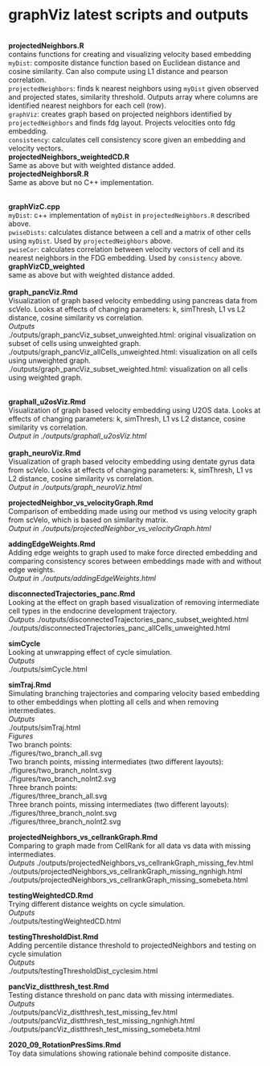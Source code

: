 # graphViz latest scripts and outputs
\
**projectedNeighbors.R**  \
contains functions for creating and visualizing velocity based embedding  \
`myDist`: composite distance function based on Euclidean distance and cosine similarity. Can also compute using L1 distance and pearson correlation.  \
`projectedNeighbors`: finds k nearest neighbors using `myDist` given observed and projected states, similarity threshold. Outputs array where columns are identified nearest neighbors for each cell (row).  \
`graphViz`: creates graph based on projected neighbors identified by `projectedNeighbors` and finds fdg layout. Projects velocities onto fdg embedding.   \
`consistency`: calculates cell consistency score given an embedding and velocity vectors.  
**projectedNeighbors_weightedCD.R**  
Same as above but with weighted distance added.  
**projectedNeighborsR.R**  
Same as above but no C++ implementation.  

\
**graphVizC.cpp**  
`myDist`: c++ implementation of `myDist` in `projectedNeighbors.R` described above.  
`pwiseDists`: calculates distance between a cell and a matrix of other cells using `myDist`. Used by `projectedNeighbors` above.  
`pwiseCor`: calculates correlation between velocity vectors of cell and its nearest neighbors in the FDG embedding. Used by `consistency` above.  
**graphVizCD_weighted**  
same as above but with weighted distance added.  
\
**graph_pancViz.Rmd**  \
Visualization of graph based velocity embedding using pancreas data from scVelo. Looks at effects of changing parameters: k, simThresh, L1 vs L2 distance, cosine similarity vs correlation.\
*Outputs*  
./outputs/graph_pancViz_subset_unweighted.html: original visualization on subset of cells using unweighted graph.  
./outputs/graph_pancViz_allCells_unweighted.html: visualization on all cells using unweighted graph.  
./outputs/graph_pancViz_subset_weighted.html: visualization on all cells using weighted graph.  

\
**graphall_u2osViz.Rmd**  \
Visualization of graph based velocity embedding using U2OS data. Looks at effects of changing parameters: k, simThresh, L1 vs L2 distance, cosine similarity vs correlation.\
*Output in ./outputs/graphall_u2osViz.html*\
\
**graph_neuroViz.Rmd**  
Visualization of graph based velocity embedding using dentate gyrus data from scVelo. Looks at effects of changing parameters: k, simThresh, L1 vs L2 distance, cosine similarity vs correlation.\
*Output in ./outputs/graph_neuroViz.html*  

**projectedNeighbor_vs_velocityGraph.Rmd**  
Comparison of embedding made using our method vs using velocity graph from scVelo, which is based on similarity matrix.  
*Output in ./outputs/projectedNeighbor_vs_velocityGraph.html*   

**addingEdgeWeights.Rmd**  
Adding edge weights to graph used to make force directed embedding and comparing consistency scores between embeddings made with and without edge weights.  
*Output in ./outputs/addingEdgeWeights.html*  

**disconnectedTrajectories_panc.Rmd**  
Looking at the effect on graph based visualization of removing intermediate cell types in the endocrine development trajectory.  
*Outputs*
./outputs/disconnectedTrajectories_panc_subset_weighted.html  
./outputs/disconnectedTrajectories_panc_allCells_unweighted.html  

**simCycle**  
Looking at unwrapping effect of cycle simulation.  
*Outputs*  
./outputs/simCycle.html  

**simTraj.Rmd**  
Simulating branching trajectories and comparing velocity based embedding to other embeddings when plotting all cells and when removing intermediates.  
*Outputs*  
./outputs/simTraj.html  
*Figures*  
Two branch points:  
./figures/two_branch_all.svg  
Two branch points, missing intermediates (two different layouts):  
./figures/two_branch_noInt.svg  
./figures/two_branch_noInt2.svg  
Three branch points:  
./figures/three_branch_all.svg  
Three branch points, missing intermediates (two different layouts):  
./figures/three_branch_noInt.svg  
./figures/three_branch_noInt2.svg  

**projectedNeighbors_vs_cellrankGraph.Rmd**  
Comparing to graph made from CellRank for all data vs data with missing intermediates.  
*Outputs*
./outputs/projectedNeighbors_vs_cellrankGraph_missing_fev.html  
./outputs/projectedNeighbors_vs_cellrankGraph_missing_ngnhigh.html  
./outputs/projectedNeighbors_vs_cellrankGraph_missing_somebeta.html

**testingWeightedCD.Rmd**  
Trying different distance weights on cycle simulation.  
*Outputs*  
./outputs/testingWeightedCD.html  

**testingThresholdDist.Rmd**  
Adding percentile distance threshold to projectedNeighbors and testing on cycle simulation  
*Outputs*  
./outputs/testingThresholdDist_cyclesim.html  

**pancViz_distthresh_test.Rmd**  
Testing distance threshold on panc data with missing intermediates.  
*Outputs*  
./outputs/pancViz_distthresh_test_missing_fev.html  
./outputs/pancViz_distthresh_test_missing_ngnhigh.html  
./outputs/pancViz_distthresh_test_missing_somebeta.html  

**2020_09_RotationPresSims.Rmd**\
Toy data simulations showing rationale behind composite distance.
